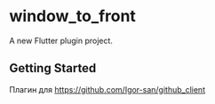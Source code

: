 # window_to_front

A new Flutter plugin project.

## Getting Started

Плагин для https://github.com/Igor-san/github_client

